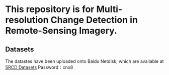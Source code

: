 # This repository is for Multi-resolution Change Detection in Remote-Sensing Imagery.

## Datasets
The datastes have been uploaded onto Baidu Netdisk, which are available at [SRCD Datasets](https://pan.baidu.com/s/1g0KyuHQZ7FQzVDSuUMKPXQ)  Password：cnx8

